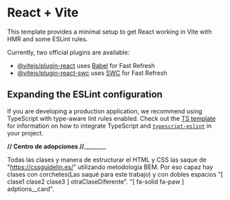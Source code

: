 # React + Vite

This template provides a minimal setup to get React working in Vite with HMR and some ESLint rules.

Currently, two official plugins are available:

- [@vitejs/plugin-react](https://github.com/vitejs/vite-plugin-react/blob/main/packages/plugin-react) uses [Babel](https://babeljs.io/) for Fast Refresh
- [@vitejs/plugin-react-swc](https://github.com/vitejs/vite-plugin-react/blob/main/packages/plugin-react-swc) uses [SWC](https://swc.rs/) for Fast Refresh

## Expanding the ESLint configuration

If you are developing a production application, we recommend using TypeScript with type-aware lint rules enabled. Check out the [TS template](https://github.com/vitejs/vite/tree/main/packages/create-vite/template-react-ts) for information on how to integrate TypeScript and [`typescript-eslint`](https://typescript-eslint.io) in your project.

__________________________________//                  Centro de adopciones                    //__________________________________________

Todas las clases y manera de estructurar el HTML y CSS las saque de "https://cssguidelin.es/" utilizando metodologia BEM. Por eso capaz hay clases con corchetes(Las saqué para este trabajo) y con dobles espacios "[ clase1  clase2  clase3 ]  otraClaseDiferente". "[ fa-solid fa-paw ] adptions__card".